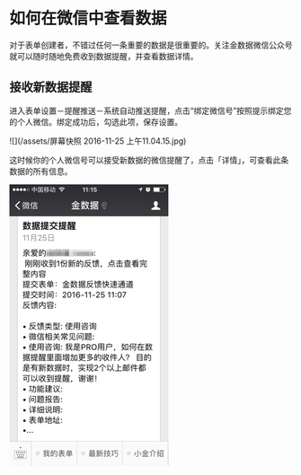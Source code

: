 # 如何在微信中查看数据

对于表单创建者，不错过任何一条重要的数据是很重要的。关注金数据微信公众号就可以随时随地免费收到数据提醒，并查看数据详情。

## 接收新数据提醒

进入表单设置－提醒推送－系统自动推送提醒，点击“绑定微信号”按照提示绑定您的个人微信。绑定成功后，勾选此项，保存设置。

![](/assets/屏幕快照 2016-11-25 上午11.04.15.jpg)

这时候你的个人微信号可以接受新数据的微信提醒了，点击「详情」，可查看此条数据的所有信息。

![](/assets/Untitled.jpg)



